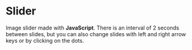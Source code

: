# Slider

Image slider made with <strong>JavaScript</strong>. There is an interval of 2 seconds between slides, but you can also change slides with left and right arrow keys or by clicking on the dots.
